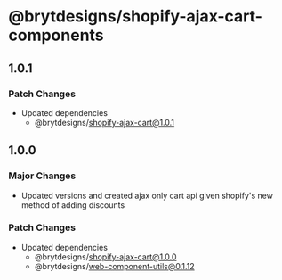 # @brytdesigns/shopify-ajax-cart-components

## 1.0.1

### Patch Changes

- Updated dependencies
  - @brytdesigns/shopify-ajax-cart@1.0.1

## 1.0.0

### Major Changes

- Updated versions and created ajax only cart api given shopify's new method of adding discounts

### Patch Changes

- Updated dependencies
  - @brytdesigns/shopify-ajax-cart@1.0.0
  - @brytdesigns/web-component-utils@0.1.12

